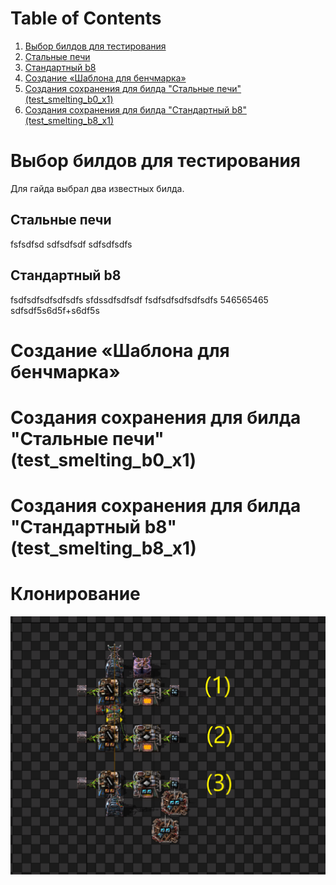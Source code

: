 # Table of Contents

1. [Выбор билдов для тестирования](#Выбор-билдов-для-тестирования)
  1. [Стальные печи](#Стальные-печи)
  2. [Стандартный b8](#Стандартный-b8)
2. [Создание «Шаблона для бенчмарка»](#Создание-«Шаблона-для-бенчмарка»)
3. [Создания сохранения для билда "Стальные печи" (test_smelting_b0_x1)](#Создания-сохранения-для-билда-"Стальные-печи"-(test_smelting_b0_x1))
4. [Создания сохранения для билда "Стандартный b8" (test_smelting_b8_x1)](Создания-сохранения-для-билда-"Стандартный-b8"-(test_smelting_b8_x1))

# Выбор билдов для тестирования
Для гайда выбрал два известных билда.
## Стальные печи

fsfsdfsd
sdfsdfsdf
sdfsdfsdfs


## Стандартный b8

fsdfsdfsdfsdfsdfs
sfdssdfsdfsdf
fsdfsdfsdfsdfsdfs
546565465
sdfsdf5s6d5f+s6df5s


# Создание «Шаблона для бенчмарка»
# Создания сохранения для билда "Стальные печи" (test_smelting_b0_x1)
# Создания сохранения для билда "Стандартный b8" (test_smelting_b8_x1)
# Клонирование





![alt text](img/test_1.png "Описание будет тут")
